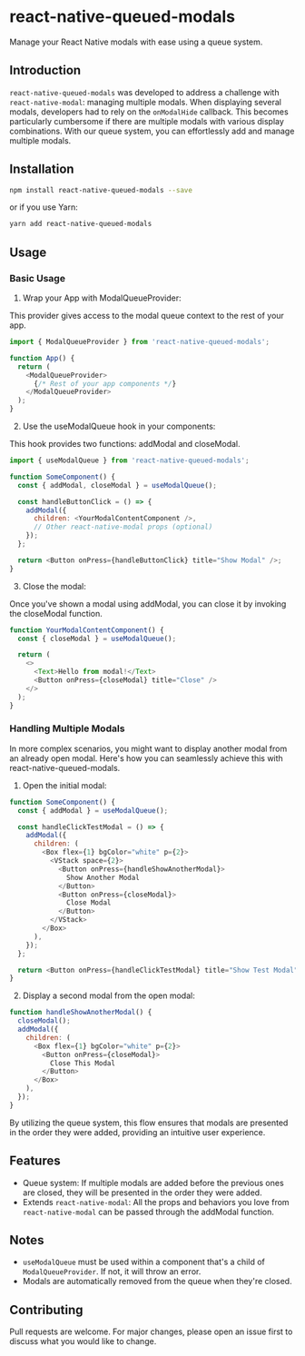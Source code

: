 # react-native-queued-modals
Manage your React Native modals with ease using a queue system.

## Introduction
`react-native-queued-modals` was developed to address a challenge with `react-native-modal`: managing multiple modals. When displaying several modals, developers had to rely on the `onModalHide` callback. This becomes particularly cumbersome if there are multiple modals with various display combinations. With our queue system, you can effortlessly add and manage multiple modals.

## Installation
```bash
npm install react-native-queued-modals --save
```
or if you use Yarn:

```bash
yarn add react-native-queued-modals
```

## Usage

### Basic Usage


1. Wrap your App with ModalQueueProvider:
   
This provider gives access to the modal queue context to the rest of your app.

```javascript
import { ModalQueueProvider } from 'react-native-queued-modals';

function App() {
  return (
    <ModalQueueProvider>
      {/* Rest of your app components */}
    </ModalQueueProvider>
  );
}

```

2. Use the useModalQueue hook in your components:

This hook provides two functions: addModal and closeModal.
```javascript
import { useModalQueue } from 'react-native-queued-modals';

function SomeComponent() {
  const { addModal, closeModal } = useModalQueue();

  const handleButtonClick = () => {
    addModal({
      children: <YourModalContentComponent />,
      // Other react-native-modal props (optional)
    });
  };

  return <Button onPress={handleButtonClick} title="Show Modal" />;
}

```

3. Close the modal:

Once you've shown a modal using addModal, you can close it by invoking the closeModal function.

```javascript
function YourModalContentComponent() {
  const { closeModal } = useModalQueue();

  return (
    <>
      <Text>Hello from modal!</Text>
      <Button onPress={closeModal} title="Close" />
    </>
  );
}

```
### Handling Multiple Modals
In more complex scenarios, you might want to display another modal from an already open modal. Here's how you can seamlessly achieve this with react-native-queued-modals.

1. Open the initial modal:
```javascript
function SomeComponent() {
  const { addModal } = useModalQueue();

  const handleClickTestModal = () => {
    addModal({
      children: (
        <Box flex={1} bgColor="white" p={2}>
          <VStack space={2}>
            <Button onPress={handleShowAnotherModal}>
              Show Another Modal
            </Button>
            <Button onPress={closeModal}>
              Close Modal
            </Button>
          </VStack>
        </Box>
      ),
    });
  };

  return <Button onPress={handleClickTestModal} title="Show Test Modal" />;
}

```
2. Display a second modal from the open modal:
```javascript
function handleShowAnotherModal() {
  closeModal();
  addModal({
    children: (
      <Box flex={1} bgColor="white" p={2}>
        <Button onPress={closeModal}>
          Close This Modal
        </Button>
      </Box>
    ),
  });
}
```
By utilizing the queue system, this flow ensures that modals are presented in the order they were added, providing an intuitive user experience.



## Features
* Queue system: If multiple modals are added before the previous ones are closed, they will be presented in the order they were added.
* Extends `react-native-modal`: All the props and behaviors you love from `react-native-modal` can be passed through the addModal function.

## Notes
* `useModalQueue` must be used within a component that's a child of `ModalQueueProvider`. If not, it will throw an error.
* Modals are automatically removed from the queue when they're closed.

## Contributing
Pull requests are welcome. For major changes, please open an issue first to discuss what you would like to change.